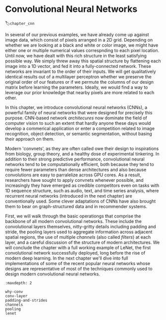 # Convolutional Neural Networks
:label:`chapter_cnn`

In several of our previous examples, we have already come up against image data, which consist of pixels arranged in a 2D grid. Depending on whether we are looking at a black and white or color image, we might have either one or multiple numerical values correspnding to each pixel location. Until now, we have dealt with this rich structure in the least satisfying possible way. We simply threw away this spatial structure by flattening each image into a 1D vector, and fed it into a fully-connected network. These networks are invariant to the order of their inputs. We will get qualitatively identical results out of a multilayer perceptron whether we preserve the original order of our features or if we permute the columns of our design matrix before learning the parameters. Ideally, we would find a way to leverage our prior knowledge that nearby pixels are more related to each other.

In this chapter, we introduce convolutional neural networks (CNNs), a powerful family of neural networks that were designed for precisely this purpose. CNN-based network *architecures* now dominate the field of computer vision to such an extent that hardly anyone these days would develop a commerical application or enter a competition related to image recognition, object detection, or semantic segmentation, without basing their approach on them.

Modern 'convnets', as they are often called owe their design to inspirations from biology, group theory, and a healthy dose of experimental tinkering. In addition to their strong predictive performance, convolutional neural networks tend to be computationally efficient, both because they tend to require fewer parameters than dense architectures and also because convolutions are easy to parralelize across GPU cores. As a result, researchers have sought to apply convnets whenever possible, and increasingly they have emerged as credible competitors even on tasks with 1D sequence structure, such as audio, text, and time series analysis, where recurrent neural networks (introduced in the next chapter) are conventionally used. Some clever adaptations of CNNs have also brought them to bear on graph-structured data and in recommender systems.

First, we will walk through the basic operationgs that comprise the backbone of all modern convolutional networks. These include the convolutional layers themselves, nitty-gritty details including padding and stride, the pooling layers used to aggregate information across adjacent spatial regions, the use of multiple *channels* (also called *filters*) at each layer, and a careful discussion of the structure of modern architectures. We will conclude the chapter with a full working example of LeNet, the first convolutional network successfully deployed, long before the rise of modern deep learning. In the next chapter we'll dive into full implementations of some of the recent popular neural networks whose designs are representative of most of the techniques commonly used to design modern convolutional neural networks.


```toc
:maxdepth: 2

why-conv
conv-layer
padding-and-strides
channels
pooling
lenet
```
